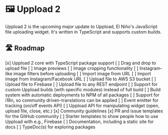 # 🖼️ Uppload 2

Uppload 2 is the upcoming major update to Uppload, El Niño's JavaScript file uploading widget. It's written in TypeScript and supports custom builds.

## 🛣️ Roadmap

[x] Uppload 2 core with TypeScript package support
[ ] Drag and drop to upload file
[ ] Image previews
[ ] Image cropping functionality
[ ] Instagram-like image filters before uploading
[ ] Import image from URL
[ ] Import image from Instagram/Facebook URL
[ ] Upload file to AWS S3 bucket
[ ] Upload file to Firebase
[ ] Upload file to any REST endpoint
[ ] Support for custom Uppload builds (with specific modules) instead of full build
[ ] Build system with automatic deployments to NPM of all packages
[ ] Support for i18n, so community driven-translations can be applied
[ ] Event emitter for tracking (on/off events API)
[ ] Uppload API for manipulating widget (open, upload file, close, etc.)
[x] Community guidelines
[x] PR and issue templates for the GitHub community
[ ] Starter templates to show people how to use Uppload with e.g., Firebase
[ ] Documentation, including a static site for docs
[ ] TypeDoc(s) for exploring packages
